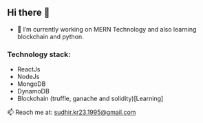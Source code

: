 ## Hi there 👋


- 🔭 I’m currently working on MERN Technology and also learning blockchain and python.
### Technology stack:
- ReactJs
- NodeJs
- MongoDB
- DynamoDB
- Blockchain (truffle, ganache and solidity)[Learning]

📫 Reach me at: sudhir.kr23.1995@gmail.com

